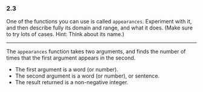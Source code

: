 ### 2.3

One of the functions you can use is called `appearances`. Experiment with it, and then describe fully its domain and range, and what it does. (Make sure to try lots of cases. Hint: Think about its name.)

***

The `appearances` function takes two arguments, and finds the number of times that the first argument appears in the second.

* The first argument is a word (or number).
* The second argument is a word (or number), or sentence.
* The result returned is a non-negative integer.